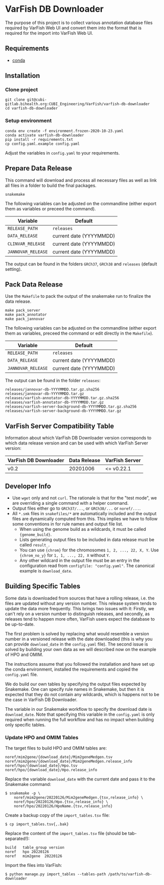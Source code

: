 # VarFish DB Downloader

The purpose of this project is to collect various annotation database files
required by VarFish Web UI and convert them into the format that is required for
the import into VarFish Web UI.

## Requirements

- [conda](https://conda.io/miniconda.html)

## Installation

### Clone project

```
git clone git@cubi-gitlab.bihealth.org:CUBI_Engineering/VarFish/varfish-db-downloader
cd varfish-db-downloader
```

### Setup environment

```
conda env create -f environment.frozen-2020-10-23.yaml
conda activate varfish-db-downloader
pip install -r requirements.txt
cp config.yaml.example config.yaml
```

Adjust the variables in `config.yaml` to your requirements.

## Prepare Data Release

This command will download and process all necessary files as well as link all files in a folder to build the final packages.

```
snakemake
```

The following variables can be adjusted on the commandline (either export them as variables or preceed the command).

| Variable           | Default                 |
|--------------------|-------------------------|
| `RELEASE_PATH`     | `releases`              |
| `DATA_RELEASE`     | current date (YYYYMMDD) |
| `CLINVAR_RELEASE`  | current date (YYYYMMDD) |
| `JANNOVAR_RELEASE` | current date (YYYYMMDD) |

The output can be found in the folders `GRCh37`, `GRCh38` and `releases` (default setting).

## Pack Data Release

Use the `Makefile` to pack the output of the snakemake run to finalize the data release.

```
make pack_server
make pack_annotator
make pack_jannovar
```

The following variables can be adjusted on the commandline (either export them as variables, preceed the command or edit directly in the `Makefile`).

| Variable           | Default                 |
|--------------------|-------------------------|
| `RELEASE_PATH`     | `releases`              |
| `DATA_RELEASE`     | current date (YYYYMMDD) |
| `JANNOVAR_RELEASE` | current date (YYYYMMDD) |

The output can be found in the folder `releases`:

```
releases/jannovar-db-YYYYMMDD.tar.gz.sha256
releases/jannovar-db-YYYYMMDD.tar.gz
releases/varfish-annotator-db-YYYYMMDD.tar.gz.sha256
releases/varfish-annotator-db-YYYYMMDD.tar.gz
releases/varfish-server-background-db-YYYYMMDD.tar.gz.sha256
releases/varfish-server-background-db-YYYYMMDD.tar.gz
```

## VarFish Server Compatibility Table

Information about which VarFish DB Downloader version corresponds to which data
release version and can be used with which VarFish Server version:

| VarFish DB Downloader | Data Release | VarFish Server |
|-----------------------|--------------|----------------|
| v0.2                  | 20201006     | <= v0.22.1     |


## Developer Info

- Use `wget` only and not `curl`.
  The rationale is that for the "test mode", we are overriding a single command with a helper command.
- Output files either go to `GRCh37/...`, or `GRCh38/...` or `noref/...`.
- All `*.smk` files in `snakefiles/*` are automatically included and the output files are dynamically computed from this.
  This implies we have to follow some conventions in for rule names and output file list.
    - When using the genome build as a wildcards, it must be called `{genome_build}`.
    - Lists generating output files to be included in data release must be called `result_`.
    - You can use `{chrom}` for the chromosomes `1, 2, ..., 22, X, Y`.
      Use `{chrom_no_y}` for `1, 1, ..., 22, X` without `Y`.
    - Any other wildcard in the output file must be an entry in the configuration read from `configfile: "config.yaml"`.
      The canonical example is `download_date`.

## Building Specific Tables

Some data is downloaded from sources that have a rolling release, i.e. the
files are updated without any version number. This release system tends to
update the data more frequently. This brings two issues with it: Firstly, we
can't rely on a version number to distinguish releases, and secondly, as
releases tend to happen more often, VarFish users expect the database to be
up-to-date.

The first problem is solved by replacing what would resemble a version number
in a versioned release with the date downloaded (this is why you can provide
`download_date` in the `config.yaml` file). The second issue is solved by
building your own data as we will described now on the example of HPO and OMIM.

The instructions assume that you followed the installation and have set up
the conda environment, installed the requirements and copied the `config.yaml`
file.

We do build our own tables by specifying the output files expected by Snakemake.
One can specify rule names in Snakemake, but then it is expected that they do
not contain any wildcards, which is happens not to be the case in
VarFish DB Downloader.

The variable in our Snakemake workflow to specify the download date is
`download_date`. Note that specifying this variable in the `config.yaml` is
only required when running the full workflow and has no impact when building
only specific tables.

### Update HPO and OMIM Tables

The target files to build HPO and OMIM tables are:

```
noref/mim2gene/{download_date}/Mim2geneMedgen.tsv
noref/mim2gene/{download_date}/Mim2geneMedgen.release_info
noref/hpo/{download_date}/Hpo.tsv
noref/hpo/{download_date}/Hpo.release_info
```

Replace the variable `download_date` with the current date and pass it to the
Snakemake command:

```
$ snakemake -p \
    noref/mim2gene/20220126/Mim2geneMedgen.{tsv,release_info} \
    noref/hpo/20220126/Hpo.{tsv,release_info} \
    noref/hpo/20220126/HpoName.{tsv,release_info}
```

Create a backup copy of the `import_tables.tsv` file:

```
$ cp import_tables.tsv{,.bak}
```

Replace the content of the `import_tables.tsv` file (should be tab-separated!):

```
build   table_group version
noref   hpo 20220126
noref   mim2gene  20220126
```

Import the files into VarFish:

```
$ python manage.py import_tables --tables-path /path/to/varfish-db-downloader
```
